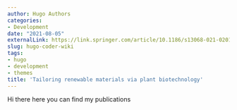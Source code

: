 ```yaml
---
author: Hugo Authors
categories:
- Development
date: "2021-08-05"
externalLink: https://link.springer.com/article/10.1186/s13068-021-02010-z
slug: hugo-coder-wiki
tags:
- hugo
- development
- themes
title: 'Tailoring renewable materials via plant biotechnology'
---
```


Hi there here you can find my publications

